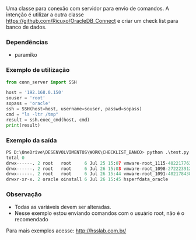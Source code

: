 Uma classe para conexão com servidor para envio de comandos. A intenção é utilizar a outra classe https://github.com/Ricuxo/OracleDB_Connect e criar um check list para banco de dados.

### Dependências

* paramiko 

### Exemplo de utilização

```python
from conn_server import SSH

host = '192.168.0.150'
souser = 'root'
sopass = 'oracle'
ssh = SSH(host=host, username=souser, passwd=sopass)
cmd = "ls -ltr /tmp"
result = ssh.exec_cmd(host, cmd)
print(result)
```

### Exemplo da saída

```python
PS D:\OneDrive\DESENVOLVIMENTOS\WORK\CHECKLIST_BANCO> python .\test.py
total 0
drwx------. 2 root   root     6 Jul 25 15:07 vmware-root_1115-4022177631
drwx------. 2 root   root     6 Jul 26 15:03 vmware-root_1098-2722239121
drwx------. 2 root   root     6 Jul 26 15:44 vmware-root_1091-4021784385
drwxr-xr-x. 2 oracle oinstall 6 Jul 26 15:45 hsperfdata_oracle
```

### Observação

* Todas as variáveis devem ser alteradas.
* Nesse exemplo estou enviando comandos com o usuário root, não é o recomendado

Para mais exemplos acesse: http://hsslab.com.br/

